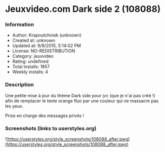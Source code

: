 # Jeuxvideo.com Dark side 2 (108088)

### Information
- Author: Krapoutchniek (unknown)
- Created at: unknown
- Updated at: 9/8/2015, 5:14:02 PM
- License: NO-REDISTRIBUTION
- Category: jeuxvideo
- Rating: undefined
- Total installs: 1857
- Weekly installs: 4


### Description
Une petite mise à jour du thème Dark side pour jvc (que je n'ai pas créé !) afin de remplacer le texte orange fluo par une couleur qui ne massacre pas les yeux.

Prise en charge des messages privés !


### Screenshots (links to userstyles.org)
![https://userstyles.org/style_screenshots/108088_after.jpeg](https://userstyles.org/style_screenshots/108088_after.jpeg)


